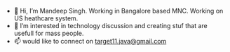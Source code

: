 - 👋 Hi, I’m Mandeep Singh. Working in Bangalore based MNC. Working on US heathcare system.
- 👀 I’m interested in technology discussion and creating stuf that are usefull for mass people.
- 📫 would like to connect on target11.java@gmail.com

<!---
mandeep4202/mandeep4202 is a ✨ special ✨ repository because its `README.md` (this file) appears on your GitHub profile.
You can click the Preview link to take a look at your changes.
--->
